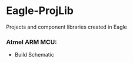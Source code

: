 # Eagle-ProjLib
Projects and component libraries created in Eagle

### Atmel ARM MCU: 
*	Build Schematic
